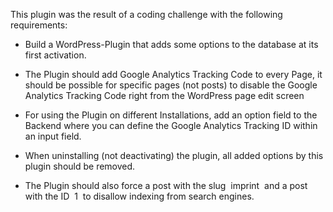 This plugin was the result of a coding challenge with the following requirements:

- Build a WordPress-Plugin that adds some options to the database at its first
activation.

- The Plugin should add Google Analytics Tracking Code to every Page, it should be
possible for specific pages (not posts) to disable the Google Analytics Tracking Code
right from the WordPress page edit screen

- For using the Plugin on different Installations, add an option field to the Backend
where you can define the Google Analytics Tracking ID within an input field.

- When uninstalling (not deactivating) the plugin, all added options by this plugin
should be removed.

- The Plugin should also force a post with the slug ​ imprint ​ and a post with the ID ​ 1 ​ to
disallow indexing from search engines.
